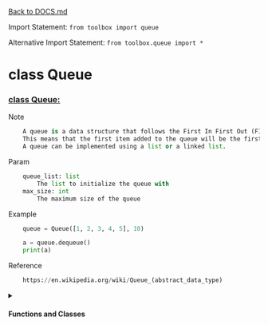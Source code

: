 [Back to DOCS.md](DOCS.md)

Import Statement: `from toolbox import queue`

Alternative Import Statement: `from toolbox.queue import *`

# class Queue #

### [class Queue:](./../toolbox/queue.py#L2) 

Note

```python
    A queue is a data structure that follows the First In First Out (FIFO) principle.
    This means that the first item added to the queue will be the first item removed from the queue.
    A queue can be implemented using a list or a linked list.
```

Param

```python
    queue_list: list
        The list to initialize the queue with
    max_size: int
        The maximum size of the queue
```

Example

```python
    queue = Queue([1, 2, 3, 4, 5], 10)

    a = queue.dequeue()
    print(a)
```

Reference

```python
    https://en.wikipedia.org/wiki/Queue_(abstract_data_type)
```


 <details>
<summary>

#### Functions and Classes

</summary>

# function Queue.init #

### [def __init__(self, queue_list: list = None, max_size: int = None):](./../toolbox/queue.py#L30) 

Note

```python
        If the queue_list is not None, then the queue will be initialized with the list
        If the max_size is not None, then the queue will be initialized with the max_size
```

Param

```python
        queue_list: list
            The list to initialize the queue with
        max_size: int
            The maximum size of the queue
```

Return

```python
        None
```

Example

```python
        queue = Queue([1, 2, 3, 4, 5], 10)

        a = queue.dequeue()
        print(a)
```

# function Queue.enqueue #

### [def enqueue(self, item):](./../toolbox/queue.py#L61) 

Note

```python
        Adds the item to the end of the queue
```

Param

```python
        item: any
            The item to add to the queue
```

Return

```python
        None
```

Example

```python
        queue = Queue(max_size=10)

        queue.enqueue(1)
        queue.enqueue(2)
        queue.enqueue(3)
        print(queue)
```

# function Queue.dequeue #

### [def dequeue(self):](./../toolbox/queue.py#L90) 

Note

```python
        Removes the first item from the queue
```

Param

```python
        None
```

Return

```python
        item: any
            The item that was removed from the queue
```

Example

```python
        queue = Queue(max_size=10)

        queue.enqueue(1)
        queue.enqueue(2)
        queue.enqueue(3)

        a = queue.dequeue()
        print(a)
```

# function Queue.size #

### [def size(self) -> int:](./../toolbox/queue.py#L118) 

Note

```python
        Returns the size of the queue
```

Param

```python
        None
```

Return

```python
        size: int
            The size of the queue
```

Example

```python
        queue = Queue(max_size=10)

        queue.enqueue(1)
        queue.enqueue(2)
        queue.enqueue(3)

        print(queue.size())
```

# function Queue.is_empty #

### [def is_empty(self) -> bool:](./../toolbox/queue.py#L146) 

Note

```python
        Returns True if the queue is empty, False otherwise
```

Param

```python
        None
```

Return

```python
        is_empty: bool
            True if the queue is empty, False otherwise
```

Example

```python
        queue = Queue(max_size=10)

        queue.enqueue(1)
        queue.enqueue(2)

        print(queue.is_empty())
```

# function Queue.peek #

### [def peek(self):](./../toolbox/queue.py#L173) 

Note

```python
        Returns the first item in the queue without removing it
```

Param

```python
        None
```

Return

```python
        item: any
            The first item in the queue
```

Example

```python
        queue = Queue(max_size=10)

        queue.enqueue(1)
        queue.enqueue(2)
        queue.enqueue(3)

        a = queue.peek()
        print(a)
```

# function Queue.get_list #

### [def get_list(self):](./../toolbox/queue.py#L201) 

Note

```python
        Returns the list of items in the queue
```

Param

```python
        None
```

Return

```python
        list: list
            The list of items in the queue
```

Example

```python
        queue = Queue(max_size=10)

        queue.enqueue(1)
        queue.enqueue(2)
        queue.enqueue(3)

        a = queue.get_list()
        print(a)
```

# function Queue.len #

### [def __len__(self):](./../toolbox/queue.py#L230) 

Note

```python
        Returns the size of the queue
```

Param

```python
        None
```

Return

```python
        size: int
            The size of the queue
```

Example

```python
        queue = Queue(max_size=10)

        queue.enqueue(1)
        queue.enqueue(2)

        print(len(queue))
```

# function Queue.copy #

### [def copy(self):](./../toolbox/queue.py#L256) 

Note

```python
        Returns a copy of the queue
```

Param

```python
        None
```

Return

```python
        new_queue: Queue
            A copy of the queue
```

Example

```python
        queue = Queue(max_size=10)

        queue.enqueue(1)
        queue.enqueue(2)
        queue.enqueue(3)

        new_queue = queue.copy()
        print(new_queue)
```

# function Queue.copy #

### [def __copy__(self):](./../toolbox/queue.py#L288) 

Note

```python
        Returns a copy of the queue
```

Param

```python
        None
```

Return

```python
        new_queue: Queue
            A copy of the queue
```

Example

```python
        queue = Queue(max_size=10)

        queue.enqueue(1)
        queue.enqueue(2)
        queue.enqueue(3)

        new_queue = queue.copy()
        print(new_queue)
```

# function Queue.eq #

### [def __eq__(self, other):](./../toolbox/queue.py#L317) 

Note

```python
        Returns True if the queues are equal, False otherwise
```

Param

```python
        other: Queue
            The other queue to compare to
```

Return

```python
        is_equal: bool
            True if the queues are equal, False otherwise
```

Example

```python
        queue = Queue([1, 2, 3, 4, 5], max_size=10)
        other = Queue([1, 2, 3, 4, 5], max_size=10)

        print(queue == other)
```

# function Queue.ne #

### [def __ne__(self, other):](./../toolbox/queue.py#L348) 

Note

```python
        Returns True if the queues are not equal, False otherwise
```

Param

```python
        other: Queue
            The other queue to compare to
```

Return

```python
        is_not_equal: bool
            True if the queues are not equal, False otherwise
```

Example

```python
        queue = Queue([1, 2, 3, 4, 5], max_size=10)
        other = Queue([1, 2, 3, 4, 5], max_size=10)

        print(queue != other)
```

# function Queue.getitem #

### [def __getitem__(self, index):](./../toolbox/queue.py#L373) 

Note

```python
        Returns the item at the given index
```

Param

```python
        index: int
            The index of the item to get
```

Return

```python
        item: any
            The item at the given index
```

Example

```python
        queue = Queue([1, 2, 3, 4, 5], max_size=10)

        print(queue[2])
```

# function Queue.setitem #

### [def __setitem__(self, index, value):](./../toolbox/queue.py#L397) 

Note

```python
        Sets the item at the given index to the given value
```

Param

```python
        index: int
            The index of the item to set
        value: any
            The value to set the item to
```

Return

```python
        None
```

Example

```python
        queue = Queue([1, 2, 3, 4, 5], max_size=10)

        queue[2] = 10
        print(queue)
```

# function Queue.delitem #

### [def __delitem__(self, index):](./../toolbox/queue.py#L423) 

Note

```python
        Deletes the item at the given index
```

Param

```python
        index: int
            The index of the item to delete
```

Return

```python
        None
```

Example

```python
        queue = Queue([1, 2, 3, 4, 5], max_size=10)

        del queue[2]
        print(queue)
```

# function Queue.iter #

### [def __iter__(self):](./../toolbox/queue.py#L447) 

Note

```python
        Returns an iterator for the queue
```

Param

```python
        None
```

Return

```python
        iter: iter
            An iterator for the queue
```

Example

```python
        queue = Queue([1, 2, 3, 4, 5], max_size=10)

        for item in queue:
            print(item)
```

# function Queue.reversed #

### [def __reversed__(self):](./../toolbox/queue.py#L471) 

Note

```python
        Returns an iterator for the queue in reverse order
```

Param

```python
        None
```

Return

```python
        reversed: iter
            An iterator for the queue in reverse order
```

Example

```python
        queue = Queue([1, 2, 3, 4, 5], max_size=10)

        for item in reversed(queue):
            print(item)
```

# function Queue.contains #

### [def __contains__(self, item):](./../toolbox/queue.py#L495) 

Note

```python
        Returns True if the item is in the queue, False otherwise
```

Param

```python
        item: any
            The item to check for
```

Return

```python
        is_in: bool
            True if the item is in the queue, False otherwise
```

Example

```python
        queue = Queue([1, 2, 3, 4, 5], max_size=10)

        print(1 in queue)
```

# function Queue.add #

### [def __add__(self, other):](./../toolbox/queue.py#L519) 

Note

```python
        Returns a new queue with the items from both queues
```

Param

```python
        other: Queue
            The other queue to add to this queue
```

Return

```python
        new_queue: Queue
            A new queue with the items from both queues
```

Example

```python
        queue = Queue([1, 2, 3, 4, 5], max_size=10)
        other = Queue([6, 7, 8, 9, 10], max_size=10)

        new_queue = queue + other
        print(new_queue)
```

# function Queue.iadd #

### [def __iadd__(self, other):](./../toolbox/queue.py#L550) 

Note

```python
        Returns this queue with the items from both queues
```

Param

```python
        other: Queue
            The other queue to add to this queue
```

Return

```python
        self: Queue
            This queue with the items from both queues
```

Example

```python
        queue = Queue([1, 2, 3, 4, 5], max_size=10)
        other = Queue([6, 7, 8, 9, 10], max_size=10)

        queue += other
        print(queue)
```

# function Queue.mul #

### [def __mul__(self, other):](./../toolbox/queue.py#L578) 

Note

```python
        Returns a new queue with the items from this queue repeated the given number of times
```

Param

```python
        other: int
            The number of times to repeat the queue
```

Return

```python
        new_queue: Queue
            A new queue with the items from this queue repeated the given number of times
```

Example

```python
        queue = Queue([1, 2, 3, 4, 5], max_size=10)

        new_queue = queue * 3
        print(new_queue)
```

# function Queue.imul #

### [def __imul__(self, other):](./../toolbox/queue.py#L607) 

Note

```python
        Returns this queue with the items from this queue repeated the given number of times
```

Param

```python
        other: int
            The number of times to repeat the queue
```

Return

```python
        self: Queue
            This queue with the items from this queue repeated the given number of times
```

Example

```python
        queue = Queue([1, 2, 3, 4, 5], max_size=10)

        queue *= 3
        print(queue)
```

# function Queue.str #

### [def __str__(self):](./../toolbox/queue.py#L636) 

Note

```python
        Returns a string representation of the queue
```

Param

```python
        None
```

Return

```python
        string: str
            A string representation of the queue
```

Example

```python
        queue = Queue([1, 2, 3, 4, 5], max_size=10)

        print(queue)
```

</details>

